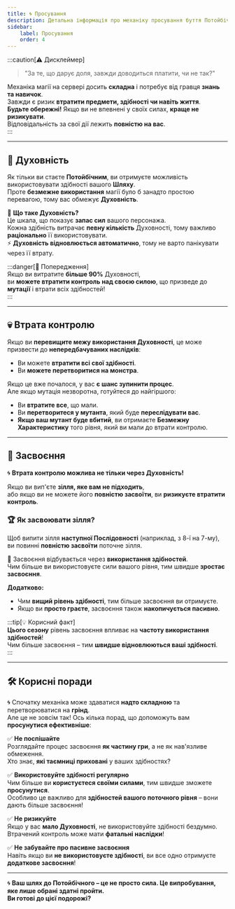 ```yaml
---  
title: 🌀 Просування  
description: Детальна інформація про механіку просування буття Потойбічним на сервері  
sidebar:  
    label: Просування  
    order: 4
---  
```


:::caution[⚠️ Дисклеймер]
> "За те, що дарує доля, завжди доводиться платити, чи не так?"

Механіка магії на сервері досить **складна** і потребує від гравця **знань та навичок**.  
Завжди є ризик **втратити предмети, здібності чи навіть життя**.  
**Будьте обережні!** Якщо ви не впевнені у своїх силах, **краще не ризикувати**.  
Відповідальність за свої дії лежить **повністю на вас**.  
:::

---  

## 🔮 Духовність

Як тільки ви стаєте **Потойбічним**, ви отримуєте можливість використовувати здібності вашого **Шляху**.  
Проте **безмежне використання** магії було б занадто простою перевагою, тому вас обмежує **Духовність**.

💠 **Що таке Духовність?**  
Це шкала, що показує **запас сил** вашого персонажа.  
Кожна здібність витрачає **певну кількість** Духовності, тому важливо **раціонально** її використовувати.  
⚡ **Духовність відновлюється автоматично**, тому не варто панікувати через її втрату.

:::danger[🚨 Попередження]  
Якщо ви витратите **більше 90%** Духовності,  
ви **можете втратити контроль над своєю силою**, що призведе до **мутації** і втрати всіх здібностей!  
:::

---  

## 💀 Втрата контролю

Якщо ви **перевищите межу використання Духовності**, це може призвести до **непередбачуваних наслідків**:
- Ви можете **втратити всі свої здібності**.
- Ви **можете перетворитися на монстра**.

Якщо це вже почалося, у вас **є шанс зупинити процес**.  
Але якщо мутація незворотна, готуйтеся до найгіршого:
- Ви **втратите все**, що мали.
- Ви **перетворитеся у мутанта**, який буде **переслідувати вас**.
- **Якщо ваш мутант буде вбитий**, ви отримаєте **Безмежну Характеристику** того рівня, який ви мали до втрати контролю.

---  

## 🧪 Засвоєння

🌀 **Втрата контролю можлива не тільки через Духовність!**

Якщо ви вип'єте **зілля, яке вам не підходить**,  
або якщо ви не можете його **повністю засвоїти**, ви **ризикуєте втратити контроль**.

### 🏆 Як засвоювати зілля?

Щоб випити зілля **наступної Послідовності** (наприклад, з 8-ї на 7-му),  
ви повинні **повністю засвоїти** поточне зілля.

🔹 Засвоєння відбувається через **використання здібностей**.  
Чим більше ви використовуєте сили вашого рівня, тим швидше **зростає засвоєння**.

**Додатково:**
- Чим **вищий рівень здібності**, тим більше засвоєння ви отримуєте.
- Якщо ви **просто граєте**, засвоєння також **накопичується пасивно**.

:::tip[💡 Корисний факт]  
**Цього сезону** рівень засвоєння впливає на **частоту використання здібностей**!  
Чим більше засвоєння – тим **швидше відновлюються ваші здібності**.  
:::

---  

## 🛠️ Корисні поради

🌀 Спочатку механіка може здаватися **надто складною** та перетворюватися на **грінд**.  
Але це не зовсім так! Ось кілька порад, що допоможуть вам **просунутися ефективніше**:

✅ **Не поспішайте**  
Розглядайте процес засвоєння **як частину гри**, а не як нав'язливе обмеження.  
Хто знає, **які таємниці приховані** у ваших здібностях?

✅ **Використовуйте здібності регулярно**  
Чим більше ви **користуєтеся своїми силами**, тим швидше зможете **просунутися**.  
Особливо це важливо для **здібностей вашого поточного рівня** – вони дають більше засвоєння!

✅ **Не ризикуйте**  
Якщо у вас **мало Духовності**, не використовуйте здібності бездумно.  
Втрачений контроль може мати **фатальні наслідки**!

✅ **Не забувайте про пасивне засвоєння**  
Навіть якщо ви **не використовуєте здібності**, ви все одно отримуєте **додаткове засвоєння**!

---  

🌀 **Ваш шлях до Потойбічного – це не просто сила. Це випробування, яке лише обрані здатні пройти.**  
**Ви готові до цієї подорожі?**  

